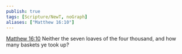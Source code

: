 ```yaml
---
publish: true
tags: [Scripture/NewT, noGraph]
aliases: ["Matthew 16:10"]
---
```

[Matthew 16:10](https://churchofjesuschrist.org/study/scriptures/nt/matt/16?lang=eng&id=p10#p10) Neither the seven loaves of the four thousand, and how many baskets ye took up?
